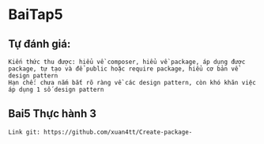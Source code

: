 # BaiTap5

## Tự đánh giá:
```
Kiến thức thu được: hiểu về composer, hiểu về package, áp dụng được package, tự tạo và để public hoặc require package, hiểu cơ bản về design pattern
Hạn chế: chưa nắm bắt rõ ràng về các design pattern, còn khó khăn việc áp dụng 1 số design pattern
```

## Bai5 Thực hành 3
``` 
Link git: https://github.com/xuan4tt/Create-package-

```
